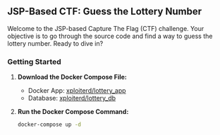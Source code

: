 ## JSP-Based CTF: Guess the Lottery Number

Welcome to the JSP-based Capture The Flag (CTF) challenge. Your objective is to go through the source code and find a way to guess the lottery number. Ready to dive in?

### Getting Started

1. **Download the Docker Compose File:**
   - Docker App: [xploiterd/lottery_app](https://hub.docker.com/repository/docker/xploiterd/lottery_app/general)
   - Database: [xploiterd/lottery_db](https://hub.docker.com/repository/docker/xploiterd/lottery_db/general)

2. **Run the Docker Compose Command:**
   ```bash
   docker-compose up -d
